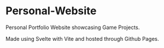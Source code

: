 # Personal-Website
Personal Portfolio Website showcasing Game Projects.

Made using Svelte with Vite and hosted through Github Pages.
